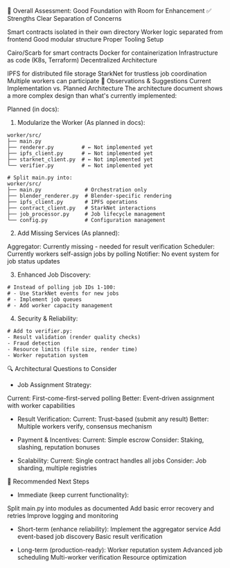 🎯 Overall Assessment: Good Foundation with Room for Enhancement
✅ Strengths
Clear Separation of Concerns

Smart contracts isolated in their own directory
Worker logic separated from frontend
Good modular structure
Proper Tooling Setup

Cairo/Scarb for smart contracts
Docker for containerization
Infrastructure as code (K8s, Terraform)
Decentralized Architecture

IPFS for distributed file storage
StarkNet for trustless job coordination
Multiple workers can participate
🤔 Observations & Suggestions
Current Implementation vs. Planned Architecture
The architecture document shows a more complex design than what's currently implemented:

Planned (in docs):
1. Modularize the Worker (As planned in docs):
```
worker/src/
├── main.py
├── renderer.py         # ← Not implemented yet
├── ipfs_client.py      # ← Not implemented yet  
├── starknet_client.py  # ← Not implemented yet
└── verifier.py         # ← Not implemented yet
```

```
# Split main.py into:
worker/src/
├── main.py              # Orchestration only
├── blender_renderer.py  # Blender-specific rendering
├── ipfs_client.py       # IPFS operations
├── contract_client.py   # StarkNet interactions
├── job_processor.py     # Job lifecycle management
└── config.py            # Configuration management
```

2. Add Missing Services (As planned):

Aggregator: Currently missing - needed for result verification
Scheduler: Currently workers self-assign jobs by polling
Notifier: No event system for job status updates

3. Enhanced Job Discovery:

```
# Instead of polling job IDs 1-100:
# - Use StarkNet events for new jobs
# - Implement job queues
# - Add worker capacity management
```
4. Security & Reliability:
```
# Add to verifier.py:
- Result validation (render quality checks)
- Fraud detection
- Resource limits (file size, render time)
- Worker reputation system
```

🔍 Architectural Questions to Consider

- Job Assignment Strategy:

Current: First-come-first-served polling
Better: Event-driven assignment with worker capabilities

- Result Verification:
Current: Trust-based (submit any result)
Better: Multiple workers verify, consensus mechanism

- Payment & Incentives:
Current: Simple escrow
Consider: Staking, slashing, reputation bonuses

- Scalability:
Current: Single contract handles all jobs
Consider: Job sharding, multiple registries


🚀 Recommended Next Steps
- Immediate (keep current functionality):

Split main.py into modules as documented
Add basic error recovery and retries
Improve logging and monitoring

- Short-term (enhance reliability):
Implement the aggregator service
Add event-based job discovery
Basic result verification

- Long-term (production-ready):
Worker reputation system
Advanced job scheduling
Multi-worker verification
Resource optimization
